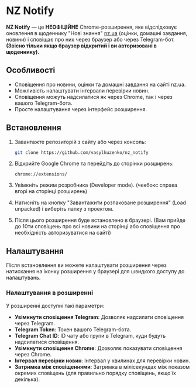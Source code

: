 # NZ Notify

**NZ Notify** — це **НЕОФІЦІЙНЕ** Chrome-розширення, яке відслідковує оновлення в щоденнику "Нові знання" [nz.ua](https://nz.ua) (оцінки, домашні завдання, новини) і сповіщає про них через браузер або через Telegram-бот.
**(Звісно тільки якщо браузер відкритий і ви авторизовані в щоденнику).**

## Особливості

- Сповіщення про новини, оцінки та домашні завдання на сайті nz.ua.
- Можливість налаштувати інтервали перевірки новин.
- Сповіщення можуть надсилатися як через Chrome, так і через вашого Telegram-бота.
- Просте налаштування через інтерфейс розширення.

## Встановлення

1. Завантажте репозиторій з сайту або через консоль:

   ```bash
   git clone https://github.com/vasylkuzenko/nz_notify
   ```

2. Відкрийте Google Chrome та перейдіть до сторінки розширень:

   ```
   chrome://extensions/
   ```

3. Увімкніть режим розробника (Developer mode). (чекбокс справа вгорі на сторінці розширень)

4. Натисніть на кнопку "Завантажити розпаковане розширення" (Load unpacked) і виберіть папку з проектом.

5. Після цього розширення буде встановлено в браузері. (Вам прийде до 10ти сповіщень про всі новини на сторінці або сповіщення про необхідність авторизуватися на сайті)

## Налаштування

Після встановлення ви можете налаштувати розширення через натискання на іконку розширення у браузері для швидкого доступу до налаштувань.

### Налаштування в розширенні

У розширенні доступні такі параметри:

- **Увімкнути сповіщення Telegram**: Дозволяє надсилати сповіщення через Telegram.
- **Telegram Token**: Токен вашого Telegram-бота.
- **Telegram Chat ID**: ID чату або групи в Telegram, куди будуть надсилатися сповіщення.
- **Увімкнути сповіщення Chrome**: Дозволяє показувати сповіщення через Chrome.
- **Інтервал перевірки новин**: Інтервал у хвилинах для перевірки новин.
- **Затримка між сповіщеннями**: Затримка в мілісекундах між показом окремих сповіщень (для правильно порядку сповіщень, якщо їх декілька).
